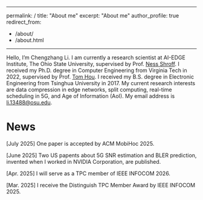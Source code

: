 
---
permalink: /
title: "About me"
excerpt: "About me"
author_profile: true
redirect_from: 
  - /about/
  - /about.html
---

Hello, I’m Chengzhang Li. I am currently a research scientist at AI-EDGE Institute, The Ohio State University, supervised by Prof. [Ness Shroff](http://newslab.ece.ohio-state.edu/home). I received my Ph.D. degree in Computer Engineering from Virginia Tech in 2022, supervised by Prof. [Tom Hou](https://www.cnsr.ictas.vt.edu/THou.html). I received my B.S. degree in Electronic Engineering from Tsinghua University in 2017. My current research interests are data compression in edge networks, split computing, real-time scheduling in 5G, and Age of Information (AoI).  My email address is li.13488@osu.edu.

News
======

\[July 2025\] One paper is accepted by ACM MobiHoc 2025.

\[June 2025\] Two US papents about 5G SNR estimation and BLER prediction, invented when I worked in NVIDIA Corporation, are published.

\[Apr. 2025\] I will serve as a TPC member of IEEE INFOCOM 2026.

\[Mar. 2025\] I receive the Distinguish TPC Member Award by IEEE INFOCOM 2025.






